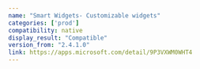 ```yaml
---
name: "Smart Widgets- Customizable widgets"
categories: ['prod']
compatibility: native
display_result: "Compatible"
version_from: "2.4.1.0"
link: https://apps.microsoft.com/detail/9P3VXWM0WHT4
---
```

